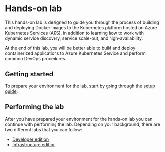 # Hands-on lab

This hands-on lab is designed to guide you through the process of building and deploying Docker images to the Kubernetes platform hosted on Azure Kubernetes Services (AKS), in addition to learning how to work with dynamic service discovery, service scale-out, and high-availability.

At the end of this lab, you will be better able to build and deploy containerized applications to Azure Kubernetes Service and perform common DevOps procedures.

## Getting started

To prepare your environment for the lab, start by going through the [setup guide](0-setup-guide.md).

## Performing the lab

After you have prepared your environment for the hands-on lab you can continue
with performing the lab. Depending on your background, there are two different labs that you can follow:

* [Developer edition](1a-developer-lab.md)
* [Infrastructure edition](1b-infrastructure-lab.md)
